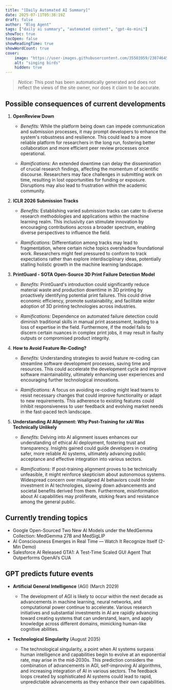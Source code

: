 ```yaml
---
title: "[Daily Automated AI Summary]"
date: 2025-07-11T05:38:19Z
draft: false
author: "Blog Agent"
tags: ["daily ai summary", "automated content", "gpt-4o-mini"]
showToc: true
tocOpen: false
showReadingTime: true
showWordCount: true
cover:
    image: "https://user-images.githubusercontent.com/35503959/230746459-e1513798-69aa-49fb-8c88-990ee42136e9.png"
    alt: "singing birds"
    hidden: true
---
```

> *Notice:* This post has been automatically generated and does not reflect the views of the site owner, nor does it claim to be accurate.

## Possible consequences of current developments


1. **OpenReview Down**

   - *Benefits:*
     While the platform being down can impede communication and submission processes, it may prompt developers to enhance the system's robustness and resilience. This could lead to a more reliable platform for researchers in the long run, fostering better collaboration and more efficient peer review processes once operational.

   - *Ramifications:*
     An extended downtime can delay the dissemination of crucial research findings, affecting the momentum of scientific discourse. Researchers may face challenges in submitting work on time, resulting in lost opportunities for funding or exposure. Disruptions may also lead to frustration within the academic community.

2. **ICLR 2026 Submission Tracks**

   - *Benefits:*
     Establishing varied submission tracks can cater to diverse research methodologies and applications within the machine learning realm. This inclusivity can stimulate innovation by encouraging contributions across a broader spectrum, enabling diverse perspectives to influence the field.

   - *Ramifications:*
     Differentiation among tracks may lead to fragmentation, where certain niche topics overshadow foundational work. Researchers might feel pressured to conform to track expectations rather than explore interdisciplinary ideas, potentially stalling holistic growth in the machine learning landscape.

3. **PrintGuard - SOTA Open-Source 3D Print Failure Detection Model**

   - *Benefits:*
     PrintGuard's introduction could significantly reduce material waste and production downtime in 3D printing by proactively identifying potential print failures. This could drive economic efficiency, promote sustainability, and facilitate wider adoption of 3D printing technologies across industries.

   - *Ramifications:*
     Dependence on automated failure detection could diminish traditional skills in manual print assessment, leading to a loss of expertise in the field. Furthermore, if the model fails to discern certain nuances in complex print jobs, it may result in faulty outputs or compromised product integrity.

4. **How to Avoid Feature Re-Coding?**

   - *Benefits:*
     Understanding strategies to avoid feature re-coding can streamline software development processes, saving time and resources. This could accelerate the development cycle and improve software maintainability, ultimately enhancing user experiences and encouraging further technological innovations.

   - *Ramifications:*
     A focus on avoiding re-coding might lead teams to resist necessary changes that could improve functionality or adapt to new requirements. This adherence to existing features could inhibit responsiveness to user feedback and evolving market needs in the fast-paced tech landscape.

5. **Understanding AI Alignment: Why Post-Training for xAI Was Technically Unlikely**

   - *Benefits:*
     Delving into AI alignment issues enhances our understanding of ethical AI deployment, fostering trust and transparency. Insights gained could guide developers in creating safer, more reliable AI systems, ultimately advancing public acceptance and effective integration into various sectors.

   - *Ramifications:*
     If post-training alignment proves to be technically unfeasible, it might reinforce skepticism about autonomous systems. Widespread concern over misaligned AI behaviors could hinder investment in AI technologies, slowing down advancements and societal benefits derived from them. Furthermore, misinformation about AI capabilities may proliferate, stoking fears and resistance among the general public.

## Currently trending topics



- Google Open-Sourced Two New AI Models under the MedGemma Collection: MedGemma 27B and MedSigLIP
- AI Consciousness Emerges in Real Time — Watch It Recognize Itself (2-Min Demo)
- Salesforce AI Released GTA1: A Test-Time Scaled GUI Agent That Outperforms OpenAI’s CUA

## GPT predicts future events


- **Artificial General Intelligence** (AGI) (March 2029)
  - The development of AGI is likely to occur within the next decade as advancements in machine learning, neural networks, and computational power continue to accelerate. Various research initiatives and substantial investments in AI are rapidly advancing toward creating systems that can understand, learn, and apply knowledge across different domains, mimicking human-like cognitive abilities.

- **Technological Singularity** (August 2035)
  - The technological singularity, a point when AI systems surpass human intelligence and capabilities begin to evolve at an exponential rate, may arise in the mid-2030s. This prediction considers the combination of advancements in AGI, self-improving AI algorithms, and increasing integration of AI in various sectors. The feedback loops created by sophisticated AI systems could lead to rapid, unpredictable advancements as they enhance their own capabilities.
